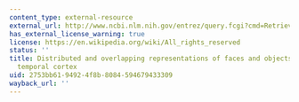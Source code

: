 ```yaml
---
content_type: external-resource
external_url: http://www.ncbi.nlm.nih.gov/entrez/query.fcgi?cmd=Retrieve&db=PubMed&dopt=Citation&list_uids=11577229
has_external_license_warning: true
license: https://en.wikipedia.org/wiki/All_rights_reserved
status: ''
title: Distributed and overlapping representations of faces and objects in ventral
  temporal cortex
uid: 2753bb61-9492-4f8b-8084-594679433309
wayback_url: ''
---
```

